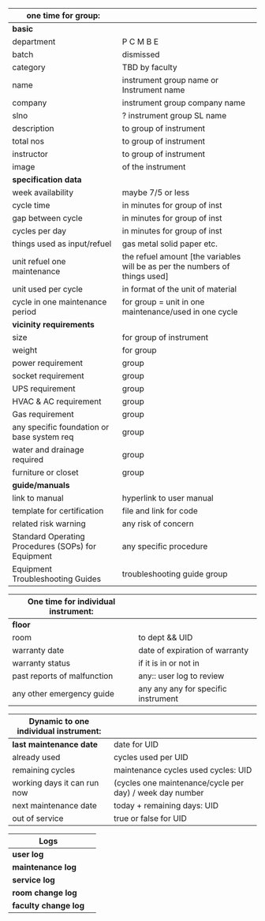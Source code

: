 | one time for group: |        |
|---------------------|--------|
| **basic**           |        |
| department          | P C M B E |
| batch               | dismissed |
| category            | TBD by faculty |
| name                | instrument group name or Instrument name |
| company             | instrument group company name |
| slno                | ? instrument group SL name |
| description         | to group of instrument |
| total nos           | to group of instrument |
| instructor          | to group of instrument |
| image               | of the instrument |
| **specification data** |      |
| week availability   | maybe 7/5 or less |
| cycle time          | in minutes for group of inst |
| gap between cycle   | in minutes for group of inst |
| cycles per day      | in minutes for group of inst |
| things used as input/refuel | gas metal solid paper etc. |
| unit refuel one maintenance | the refuel amount [the variables will be as per the numbers of things used] |
| unit used per cycle | in format of the unit of material |
| cycle in one maintenance period | for group = unit in one maintenance/used in one cycle |
| **vicinity requirements** |       |
| size                | for group of instrument |
| weight              | for group |
| power requirement   | group |
| socket requirement  | group |
| UPS requirement     | group |
| HVAC & AC requirement | group |
| Gas requirement     | group |
| any specific foundation or base system req | group |
| water and drainage required | group |
| furniture or closet | group |
| **guide/manuals**   |        |
| link to manual      | hyperlink to user manual |
| template for certification | file and link for code |
| related risk warning | any risk of concern |
| Standard Operating Procedures (SOPs) for Equipment | any specific procedure |
| Equipment Troubleshooting Guides | troubleshooting guide group |

| One time for individual instrument: |        |
|------------------------------------|--------|
| **floor**                          |        |
| room                               | to dept && UID |
| warranty date                      | date of expiration of warranty |
| warranty status                    | if it is in or not in |
| past reports of malfunction        | any:: user log to review |
| any other emergency guide          | any any any for specific instrument |

| Dynamic to one individual instrument: |         |
|---------------------------------------|---------|
| **last maintenance date**              | date for UID |
| already used                          | cycles used per UID |
| remaining cycles                      | maintenance cycles used cycles: UID |
| working days it can run now           | (cycles one maintenance/cycle per day) / week day number |
| next maintenance date                 | today + remaining days: UID |
| out of service                        | true or false for UID |

| Logs                      |         |
|---------------------------|---------|
| **user log**              |         |
| **maintenance log**       |         |
| **service log**           |         |
| **room change log**       |         |
| **faculty change log**    |         |
